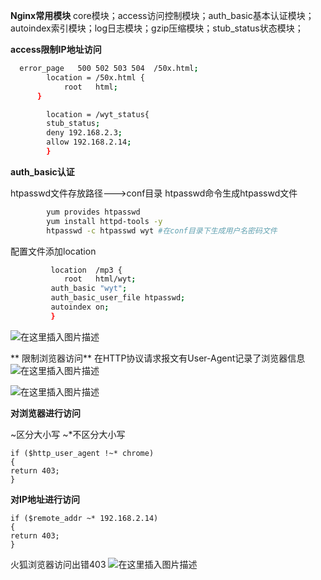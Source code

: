 **Nginx常用模块**
core模块；access访问控制模块；auth_basic基本认证模块；autoindex索引模块；log日志模块；gzip压缩模块；stub_status状态模块；

**access限制IP地址访问**
```bash
  error_page   500 502 503 504  /50x.html;
        location = /50x.html {
            root   html;
      }

        location = /wyt_status{
        stub_status;
        deny 192.168.2.3;
        allow 192.168.2.14;
        }
```
**auth_basic认证**

htpasswd文件存放路径--->conf目录
htpasswd命令生成htpasswd文件
```bash
		yum provides htpasswd
		yum install httpd-tools -y
		htpasswd -c htpasswd wyt #在conf目录下生成用户名密码文件

```
配置文件添加location
```bash
         location  /mp3 {
            root   html/wyt;
         auth_basic "wyt";
         auth_basic_user_file htpasswd;
         autoindex on;
         }
```
    
![在这里插入图片描述](https://img-blog.csdnimg.cn/75bfa2e0bdb9462f93887ed11baee1a4.png?x-oss-process=image/watermark,type_d3F5LXplbmhlaQ,shadow_50,text_Q1NETiBAeXV0YW9fNTE3,size_20,color_FFFFFF,t_70,g_se,x_16)

** 限制浏览器访问**
在HTTP协议请求报文有User-Agent记录了浏览器信息
![在这里插入图片描述](https://img-blog.csdnimg.cn/e568b03c74974cde938c7b779a81ff28.png?x-oss-process=image/watermark,type_d3F5LXplbmhlaQ,shadow_50,text_Q1NETiBAeXV0YW9fNTE3,size_17,color_FFFFFF,t_70,g_se,x_16)

![在这里插入图片描述](https://img-blog.csdnimg.cn/9195962cc7cc440196ff627bf08714cd.png?x-oss-process=image/watermark,type_d3F5LXplbmhlaQ,shadow_50,text_Q1NETiBAeXV0YW9fNTE3,size_20,color_FFFFFF,t_70,g_se,x_16)

**对浏览器进行访问**

~区分大小写
~*不区分大小写

```
if ($http_user_agent !~* chrome)
{
return 403;
}
```
**对IP地址进行访问** 
```
if ($remote_addr ~* 192.168.2.14)
{
return 403;
}
```
火狐浏览器访问出错403
![在这里插入图片描述](https://img-blog.csdnimg.cn/27ac50fb7d6f4957bf5c00826100e353.png?x-oss-process=image/watermark,type_d3F5LXplbmhlaQ,shadow_50,text_Q1NETiBAeXV0YW9fNTE3,size_20,color_FFFFFF,t_70,g_se,x_16)
